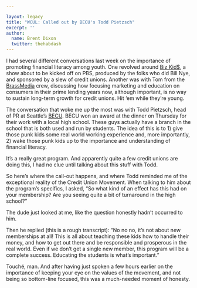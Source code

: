 ```yaml
---

layout: legacy
title: "WCUL: Called out by BECU's Todd Pietzsch"
excerpt: ''
author:
  name: Brent Dixon
  twitter: thehabdash
---
```


<p>I had several different conversations last week&nbsp;on the importance of promoting financial literacy among youth. One revolved around <a href="http://www.waleague.org/bizkids.html">Biz Kid$</a>, a show about to be kicked off on <span class="caps">PBS</span>, produced by the folks who did Bill Nye, and sponsored by a slew of credit unions. Another was with Tom from the <a href="http://www.brassmedia.com/">BrassMedia</a> crew, discussing how focusing marketing&nbsp;and education on consumers in their prime lending years now, although important, is no way to
sustain long-term growth for credit unions. Hit &#8216;em while they&#8217;re young.</p>
<p>The conversation that&nbsp;woke me up&nbsp;the most&nbsp;was with Todd Pietzsch,&nbsp;head of PR at Seattle&#8217;s <a href="http://www.becu.org/"><span class="caps">BECU</span></a>. <span class="caps">BECU</span> won an award at the dinner on Thursday for their work with a local high school. These guys actually have a branch in the school that is both used and run by students. The idea of this is to 1) give those punk kids some real world working experience and, more importantly, 2) wake those punk kids up to the importance and understanding of financial literacy. </p>
<p>It&#8217;s a really great program. And apparently quite a few credit unions are doing this, I had no clue until&nbsp;talking about this stuff&nbsp;with Todd.</p>
<p>So here&#8217;s where the call-out happens, and where Todd reminded me of the exceptional reality of the Credit Union Movement. When talking to him about the program&#8217;s specifics, I asked, &#8220;So what kind of an effect has this had on your membership? Are you seeing quite a bit of turnaround in the high school?&#8221;</p>
<p>The dude just looked at me, like the question honestly hadn&#8217;t occurred to him. </p>
<p>Then he replied (this is a rough transcript): &#8220;No no no, it&#8217;s not about new memberships at all! This is all about teaching these kids how to handle their money, and how to get out there and be responsible and prosperous in the real world. Even if we don&#8217;t get a single new member, this program will be a complete success. Educating the students is what&#8217;s important.&#8221;</p>
<p>Touché, man. And after having just spoken a few hours&nbsp;earlier on the importance of keeping your eye on the values of the movement, and not being so bottom-line focused, this was a much-needed moment of honesty.</p>
<p>&nbsp;</p>